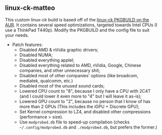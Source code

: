 ## linux-ck-matteo

This custom linux-ck build is based off of the [linux-ck PKGBUILD on the AUR](https://aur.archlinux.org/packages/linux-ck).
It contains several speed optimizations, targeted towards Intel CPUs (I use a ThinkPad T440p).
Modify the PKGBUILD and the config file to suit your needs.

+ Patch features:
	- Disabled AMD & nVidia graphic drivers;
	- Disabled NUMA;
	- Disabled everything applel;
	- Disabled everything related to AMD, nVidia, Google, Chinese companies, and other unnecessary shit;
	- Disabled most of other companies' options (like broadcom, mediatek, qualcomm, etc.)
	- Disabled most of the unused sound cards;
	- Lowered CPU count to "8", because I only have a CPU with 2C4T (and I could lower it even more to "4" but I will leave it as-is);
	- Lowered GPU count to "2", because no person that I know of has more than 2 GPUs (This includes the iGPU + Discrete GPU);
	- Set Kernel compression to LZ4, and disabled other compressions (performance > size).
	- Use `modprobed.db` file to speed-up compilation (checks `~/.config/modprobed.db` and `./modprobed.db`, but prefers the former.)
